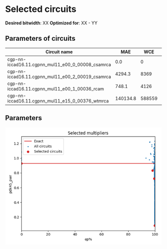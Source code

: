 
Selected circuits
===================
**Desired bitwidth**: XX
**Optimized for**: XX - YY


Parameters of circuits
----------------------------

| Circuit name | MAE | WCE | EP | Download |
| ----- |  ---- | ---- | --- | ---- | 
| cgp-nn-iccad16.11.cgpnn_mul11_e00_0_00008_csamrca | 0.0 | 0 | 0.0 |  [Verilog](cgp-nn-iccad16.11.cgpnn_mul11_e00_0_00008_csamrca.v) [C](cgp-nn-iccad16.11.cgpnn_mul11_e00_0_00008_csamrca.c) |
| cgp-nn-iccad16.11.cgpnn_mul11_e00_2_00019_csamrca | 4294.3 | 8369 | 98.2769012451 |  [Verilog](cgp-nn-iccad16.11.cgpnn_mul11_e00_2_00019_csamrca.v) [C](cgp-nn-iccad16.11.cgpnn_mul11_e00_2_00019_csamrca.c) |
| cgp-nn-iccad16.11.cgpnn_mul11_e00_1_00036_rcam | 748.1 | 4126 | 99.5432853699 |  [Verilog](cgp-nn-iccad16.11.cgpnn_mul11_e00_1_00036_rcam.v) [C](cgp-nn-iccad16.11.cgpnn_mul11_e00_1_00036_rcam.c) |
| cgp-nn-iccad16.11.cgpnn_mul11_e15_0_00376_wtmrca | 140134.8 | 588559 | 99.9018669128 |  [Verilog](cgp-nn-iccad16.11.cgpnn_mul11_e15_0_00376_wtmrca.v) [C](cgp-nn-iccad16.11.cgpnn_mul11_e15_0_00376_wtmrca.c) |

Parameters
--------------
![Parameters figure](fig.png)
         